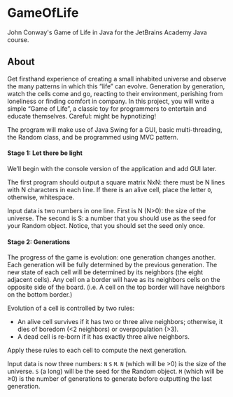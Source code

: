 # GameOfLife
John Conway's Game of Life in Java for the JetBrains Academy Java course.

## About
Get firsthand experience of creating a small inhabited universe and observe the many patterns in which this “life” can
evolve. Generation by generation, watch the cells come and go, reacting to their environment, perishing from loneliness
or finding comfort in company. In this project, you will write a simple “Game of Life”, a classic toy for programmers to
entertain and educate themselves. Careful: might be hypnotizing!

The program will make use of Java Swing for a GUI, basic multi-threading, the Random class, and be programmed using MVC
pattern.

#### Stage 1: Let there be light
We’ll begin with the console version of the application and add GUI later.

The first program should output a square matrix NxN: there must be N lines with N characters in each line. If there is
an alive cell, place the letter `O`, otherwise, whitespace.

Input data is two numbers in one line. First is N (N>0): the size of the universe. The second is S: a number that you
should use as the seed for your Random object. Notice, that you should set the seed only once.

#### Stage 2: Generations
The progress of the game is evolution: one generation changes another. Each generation will be fully determined by the
previous generation. The new state of each cell will be determined by its neighbors (the eight adjacent cells). Any cell
on a border will have as its neighbors cells on the opposite side of the board. (i.e. A cell on the top border will have
neighbors on the bottom border.)

Evolution of a cell is controlled by two rules:
- An alive cell survives if it has two or three alive neighbors; otherwise, it dies of boredom (<2 neighbors) or
overpopulation (>3).
- A dead cell is re-born if it has exactly three alive neighbors.

Apply these rules to each cell to compute the next generation.

Input data is now three numbers: `N` `S` `M`. `N` (which will be >0) is the size of the universe. `S` (a long) will be
the seed for the Random object. `M` (which will be ≥0) is the number of generations to generate before outputting
the last generation.
